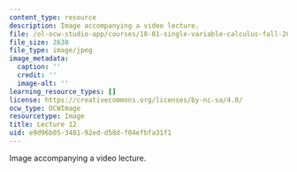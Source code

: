```yaml
---
content_type: resource
description: Image accompanying a video lecture.
file: /ol-ocw-studio-app/courses/18-01-single-variable-calculus-fall-2006/e9d96b05348192edd58df04efbfa31f1_lec12.jpg
file_size: 2630
file_type: image/jpeg
image_metadata:
  caption: ''
  credit: ''
  image-alt: ''
learning_resource_types: []
license: https://creativecommons.org/licenses/by-nc-sa/4.0/
ocw_type: OCWImage
resourcetype: Image
title: Lecture 12
uid: e9d96b05-3481-92ed-d58d-f04efbfa31f1
---
```

Image accompanying a video lecture.